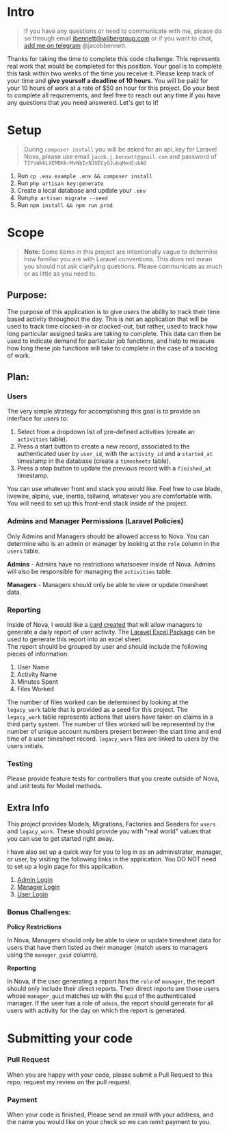 # Intro
> If you have any questions or need to communicate with me, please do so through email [jbennett@wilbergroup.com](mailto:jbennett@wilbergroup.com) or if you want to chat, [add me on telegram](https://telegram.me/jacobbennett) @jacobbennett.
> 
Thanks for taking the time to complete this code challenge. This represents real work that would be completed for this position. Your goal is to complete this task within two weeks of the time you receive it. Please keep track of your time and **give yourself a deadline of 10 hours**. You will be paid for your 10 hours of work at a rate of $50 an hour for this project. Do your best to complete all requirements, and feel free to reach out any time if you have any questions that you need answered. Let's get to it!

# Setup
>During `composer install` you will be asked for an api_key for Laravel Nova, please use email `jacob.j.bennett@gmail.com` and password of `TIYsWkKLXEMBKkrMvNbInNJUECyGJubqMedCubAO`

1. Run `cp .env.example .env && composer install`
2. Run `php artisan key:generate`
3. Create a local database and update your `.env` 
4. Run`php artisan migrate --seed`
5. Run `npm install && npm run prod`

# Scope

> **Note:** Some items in this project are intentionally vague to determine how familiar you are with Laravel conventions. This does not mean you should not ask clarifying questions. Please communicate as much or as little as you need to.

## Purpose:
The purpose of this application is to give users the ability to track their time based activity throughout the day. This is not an application that will be used to track time clocked-in or clocked-out, but rather, used to track how long particular assigned tasks are taking to complete. This data can then be used to indicate demand for particular job functions, and help to measure how long these job functions will take to complete in the case of a backlog of work.

## Plan:

### Users
The very simple strategy for accomplishing this goal is to provide an interface for users to:
1. Select from a dropdown list of pre-defined activities (create an `activities` table).
2. Press a start button to create a new record, associated to the authenticated user by `user_id`, with the `activity_id` and a `started_at` timestamp in the database (create a `timesheets` table).
3. Press a stop button to update the previous record with a `finished_at` timestamp.

You can use whatever front end stack you would like. Feel free to use blade, livewire, alpine, vue, inertia, tailwind, whatever you are comfortable with. You will need to set up this front-end stack inside of the project.

### Admins and Manager Permissions (Laravel Policies)
Only Admins and Managers should be allowed access to Nova. You can determine who is an admin or manager by looking at the `role` column in the `users` table.

**Admins** - Admins have no restrictions whatsoever inside of Nova. Admins will also be responsible for managing the `activities` table.

**Managers** - Managers should only be able to view or update timesheet data.

### Reporting
Inside of Nova, I would like a [card created](https://nova.laravel.com/docs/3.0/customization/cards.html) that will allow managers to generate a daily report of user activity. The [Laravel Excel Package](https://laravel-excel.com/) can be used to generate this report into an excel sheet.  
The report should be grouped by user and should include the following pieces of information:

1. User Name
2. Activity Name
3. Minutes Spent
4. Files Worked

The number of files worked can be determined by looking at the `legacy_work` table that is provided as a seed for this project. The `legacy_work` table represents actions that users have taken on claims in a third party system. The number of files worked will be represented by the number of unique account numbers present between the start time and end time of a user timesheet record. `legacy_work` files are linked to users by the users initials.

### Testing
Please provide feature tests for controllers that you create outside of Nova, and unit tests for Model methods.

## Extra Info

This project provides Models, Migrations, Factories and Seeders for `users` and `legacy_work`. These should provide you with "real world" values that you can use to get started right away. 

I have also set up a quick way for you to log in as an administrator, manager, or user, by visiting the following links in the application. You DO NOT need to set up a login page for this application.

1. [Admin Login](http://timetracker.test/admin_login)
2. [Manager Login](http://timetracker.test/manager_login)
1. [User Login](http://timetracker.test/user_login)


### Bonus Challenges:

**Policy Restrictions**

In Nova, Managers should only be able to view or update timesheet data for users that have them listed as their manager (match users to managers using the `manager_guid` column).

**Reporting**

In Nova, if the user generating a report has the `role` of `manager`, the report should only include their direct reports. Their direct reports are those users whose `manager_guid` matches up with the `guid` of the authenticated manager. 
If the user has a role of `admin`, the report should generate for all users with activity for the day on which the report is generated.

# Submitting your code

### Pull Request
When you are happy with your code, please submit a Pull Request to this repo, request my review on the pull request. 

### Payment
When your code is finished, Please send an email with your address, and the name you would like on your check so we can remit payment to you. 
